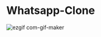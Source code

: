# Whatsapp-Clone
![ezgif com-gif-maker](https://user-images.githubusercontent.com/66161239/112717382-4bdead80-8f12-11eb-86f8-ac7af6bcea3c.gif)
